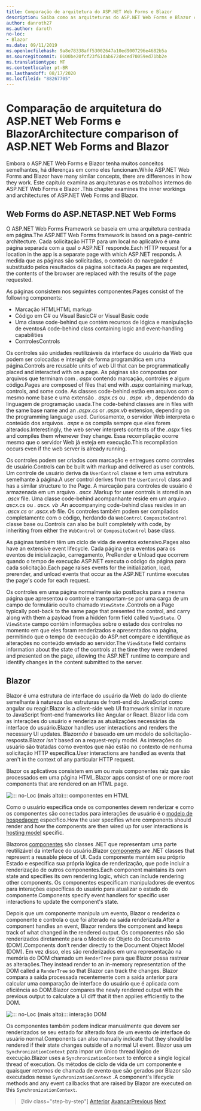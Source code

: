 ```yaml
---
title: Comparação de arquitetura do ASP.NET Web Forms e Blazor
description: Saiba como as arquiteturas do ASP.NET Web Forms e Blazor comparar.
author: danroth27
ms.author: daroth
no-loc:
- Blazor
ms.date: 09/11/2019
ms.openlocfilehash: 9a8e78338aff53002647a10ed9007296e4682b5a
ms.sourcegitcommit: 0100be20fcf23f61dab672deced70059ed71bb2e
ms.translationtype: MT
ms.contentlocale: pt-BR
ms.lasthandoff: 08/17/2020
ms.locfileid: "88267705"
---
```

# <a name="architecture-comparison-of-aspnet-web-forms-and-no-locblazor"></a><span data-ttu-id="9538b-103">Comparação de arquitetura do ASP.NET Web Forms e Blazor</span><span class="sxs-lookup"><span data-stu-id="9538b-103">Architecture comparison of ASP.NET Web Forms and Blazor</span></span>

<span data-ttu-id="9538b-104">Embora o ASP.NET Web Forms e Blazor tenha muitos conceitos semelhantes, há diferenças em como eles funcionam.</span><span class="sxs-lookup"><span data-stu-id="9538b-104">While ASP.NET Web Forms and Blazor have many similar concepts, there are differences in how they work.</span></span> <span data-ttu-id="9538b-105">Este capítulo examina as arquiteturas e os trabalhos internos do ASP.NET Web Forms e Blazor .</span><span class="sxs-lookup"><span data-stu-id="9538b-105">This chapter examines the inner workings and architectures of ASP.NET Web Forms and Blazor.</span></span>

## <a name="aspnet-web-forms"></a><span data-ttu-id="9538b-106">Web Forms do ASP.NET</span><span class="sxs-lookup"><span data-stu-id="9538b-106">ASP.NET Web Forms</span></span>

<span data-ttu-id="9538b-107">O ASP.NET Web Forms Framework se baseia em uma arquitetura centrada em página.</span><span class="sxs-lookup"><span data-stu-id="9538b-107">The ASP.NET Web Forms framework is based on a page-centric architecture.</span></span> <span data-ttu-id="9538b-108">Cada solicitação HTTP para um local no aplicativo é uma página separada com a qual o ASP.NET responde.</span><span class="sxs-lookup"><span data-stu-id="9538b-108">Each HTTP request for a location in the app is a separate page with which ASP.NET responds.</span></span> <span data-ttu-id="9538b-109">À medida que as páginas são solicitadas, o conteúdo do navegador é substituído pelos resultados da página solicitada.</span><span class="sxs-lookup"><span data-stu-id="9538b-109">As pages are requested, the contents of the browser are replaced with the results of the page requested.</span></span>

<span data-ttu-id="9538b-110">As páginas consistem nos seguintes componentes:</span><span class="sxs-lookup"><span data-stu-id="9538b-110">Pages consist of the following components:</span></span>

- <span data-ttu-id="9538b-111">Marcação HTML</span><span class="sxs-lookup"><span data-stu-id="9538b-111">HTML markup</span></span>
- <span data-ttu-id="9538b-112">Código em C# ou Visual Basic</span><span class="sxs-lookup"><span data-stu-id="9538b-112">C# or Visual Basic code</span></span>
- <span data-ttu-id="9538b-113">Uma classe code-behind que contém recursos de lógica e manipulação de eventos</span><span class="sxs-lookup"><span data-stu-id="9538b-113">A code-behind class containing logic and event-handling capabilities</span></span>
- <span data-ttu-id="9538b-114">Controles</span><span class="sxs-lookup"><span data-stu-id="9538b-114">Controls</span></span>

<span data-ttu-id="9538b-115">Os controles são unidades reutilizáveis da interface do usuário da Web que podem ser colocadas e interagir de forma programática em uma página.</span><span class="sxs-lookup"><span data-stu-id="9538b-115">Controls are reusable units of web UI that can be programmatically placed and interacted with on a page.</span></span> <span data-ttu-id="9538b-116">As páginas são compostas por arquivos que terminam com *. aspx* contendo marcação, controles e algum código.</span><span class="sxs-lookup"><span data-stu-id="9538b-116">Pages are composed of files that end with *.aspx* containing markup, controls, and some code.</span></span> <span data-ttu-id="9538b-117">As classes code-behind estão em arquivos com o mesmo nome base e uma extensão *. aspx.cs* ou *. aspx. vb* , dependendo da linguagem de programação usada.</span><span class="sxs-lookup"><span data-stu-id="9538b-117">The code-behind classes are in files with the same base name and an *.aspx.cs* or *.aspx.vb* extension, depending on the programming language used.</span></span> <span data-ttu-id="9538b-118">Curiosamente, o servidor Web interpreta o conteúdo dos arquivos *. aspx* e os compila sempre que eles forem alterados.</span><span class="sxs-lookup"><span data-stu-id="9538b-118">Interestingly, the web server interprets contents of the *.aspx* files and compiles them whenever they change.</span></span> <span data-ttu-id="9538b-119">Essa recompilação ocorre mesmo que o servidor Web já esteja em execução.</span><span class="sxs-lookup"><span data-stu-id="9538b-119">This recompilation occurs even if the web server is already running.</span></span>

<span data-ttu-id="9538b-120">Os controles podem ser criados com marcação e entregues como controles de usuário.</span><span class="sxs-lookup"><span data-stu-id="9538b-120">Controls can be built with markup and delivered as user controls.</span></span> <span data-ttu-id="9538b-121">Um controle de usuário deriva da `UserControl` classe e tem uma estrutura semelhante à página.</span><span class="sxs-lookup"><span data-stu-id="9538b-121">A user control derives from the `UserControl` class and has a similar structure to the Page.</span></span> <span data-ttu-id="9538b-122">A marcação para controles de usuário é armazenada em um arquivo *. ascx* .</span><span class="sxs-lookup"><span data-stu-id="9538b-122">Markup for user controls is stored in an *.ascx* file.</span></span> <span data-ttu-id="9538b-123">Uma classe code-behind acompanhante reside em um arquivo *. ascx.cs* ou *. ascx. vb* .</span><span class="sxs-lookup"><span data-stu-id="9538b-123">An accompanying code-behind class resides in an *.ascx.cs* or *.ascx.vb* file.</span></span> <span data-ttu-id="9538b-124">Os controles também podem ser compilados completamente com o código, herdando da `WebControl` `CompositeControl` classe base ou.</span><span class="sxs-lookup"><span data-stu-id="9538b-124">Controls can also be built completely with code, by inheriting from either the `WebControl` or `CompositeControl` base class.</span></span>

<span data-ttu-id="9538b-125">As páginas também têm um ciclo de vida de eventos extensivo.</span><span class="sxs-lookup"><span data-stu-id="9538b-125">Pages also have an extensive event lifecycle.</span></span> <span data-ttu-id="9538b-126">Cada página gera eventos para os eventos de inicialização, carregamento, PreRender e Unload que ocorrem quando o tempo de execução ASP.NET executa o código da página para cada solicitação.</span><span class="sxs-lookup"><span data-stu-id="9538b-126">Each page raises events for the initialization, load, prerender, and unload events that occur as the ASP.NET runtime executes the page's code for each request.</span></span>

<span data-ttu-id="9538b-127">Os controles em uma página normalmente são postbacks para a mesma página que apresentou o controle e transportam-se por uma carga de um campo de formulário oculto chamado `ViewState` .</span><span class="sxs-lookup"><span data-stu-id="9538b-127">Controls on a Page typically post-back to the same page that presented the control, and carry along with them a payload from a hidden form field called `ViewState`.</span></span> <span data-ttu-id="9538b-128">O `ViewState` campo contém informações sobre o estado dos controles no momento em que eles foram renderizados e apresentados na página, permitindo que o tempo de execução do ASP.net compare e identifique as alterações no conteúdo enviado ao servidor.</span><span class="sxs-lookup"><span data-stu-id="9538b-128">The `ViewState` field contains information about the state of the controls at the time they were rendered and presented on the page, allowing the ASP.NET runtime to compare and identify changes in the content submitted to the server.</span></span>

## Blazor

<span data-ttu-id="9538b-129">Blazor é uma estrutura de interface do usuário da Web do lado do cliente semelhante à natureza das estruturas de front-end do JavaScript como angular ou reagir.</span><span class="sxs-lookup"><span data-stu-id="9538b-129">Blazor is a client-side web UI framework similar in nature to JavaScript front-end frameworks like Angular or React.</span></span> <span data-ttu-id="9538b-130">Blazor lida com as interações do usuário e renderiza as atualizações necessárias da interface do usuário.</span><span class="sxs-lookup"><span data-stu-id="9538b-130">Blazor handles user interactions and renders the necessary UI updates.</span></span> <span data-ttu-id="9538b-131">Blazor*não é* baseado em um modelo de solicitação-resposta.</span><span class="sxs-lookup"><span data-stu-id="9538b-131">Blazor *isn't* based on a request-reply model.</span></span> <span data-ttu-id="9538b-132">As interações do usuário são tratadas como eventos que não estão no contexto de nenhuma solicitação HTTP específica.</span><span class="sxs-lookup"><span data-stu-id="9538b-132">User interactions are handled as events that aren't in the context of any particular HTTP request.</span></span>

<span data-ttu-id="9538b-133">Blazor os aplicativos consistem em um ou mais componentes raiz que são processados em uma página HTML.</span><span class="sxs-lookup"><span data-stu-id="9538b-133">Blazor apps consist of one or more root components that are rendered on an HTML page.</span></span>

![::: no-Loc (mais alto)::: componentes em HTML](./media/architecture-comparison/blazor-components-in-html.png)

<span data-ttu-id="9538b-135">Como o usuário especifica onde os componentes devem renderizar e como os componentes são conectados para interações de usuário é o [modelo de hospedagem](hosting-models.md) específico.</span><span class="sxs-lookup"><span data-stu-id="9538b-135">How the user specifies where components should render and how the components are then wired up for user interactions is [hosting model](hosting-models.md) specific.</span></span>

<span data-ttu-id="9538b-136">Blazoros [componentes](components.md) são classes .NET que representam uma parte reutilizável da interface do usuário.</span><span class="sxs-lookup"><span data-stu-id="9538b-136">Blazor [components](components.md) are .NET classes that represent a reusable piece of UI.</span></span> <span data-ttu-id="9538b-137">Cada componente mantém seu próprio Estado e especifica sua própria lógica de renderização, que pode incluir a renderização de outros componentes.</span><span class="sxs-lookup"><span data-stu-id="9538b-137">Each component maintains its own state and specifies its own rendering logic, which can include rendering other components.</span></span> <span data-ttu-id="9538b-138">Os componentes especificam manipuladores de eventos para interações específicas do usuário para atualizar o estado do componente.</span><span class="sxs-lookup"><span data-stu-id="9538b-138">Components specify event handlers for specific user interactions to update the component's state.</span></span>

<span data-ttu-id="9538b-139">Depois que um componente manipula um evento, Blazor o renderiza o componente e controla o que foi alterado na saída renderizada.</span><span class="sxs-lookup"><span data-stu-id="9538b-139">After a component handles an event, Blazor renders the component and keeps track of what changed in the rendered output.</span></span> <span data-ttu-id="9538b-140">Os componentes não são renderizados diretamente para o Modelo de Objeto do Documento (DOM).</span><span class="sxs-lookup"><span data-stu-id="9538b-140">Components don't render directly to the Document Object Model (DOM).</span></span> <span data-ttu-id="9538b-141">Em vez disso, eles são renderizados em uma representação na memória do DOM chamado um `RenderTree` para que Blazor possa rastrear as alterações.</span><span class="sxs-lookup"><span data-stu-id="9538b-141">They instead render to an in-memory representation of the DOM called a `RenderTree` so that Blazor can track the changes.</span></span> <span data-ttu-id="9538b-142">Blazor compara a saída processada recentemente com a saída anterior para calcular uma comparação de interface do usuário que é aplicada com eficiência ao DOM.</span><span class="sxs-lookup"><span data-stu-id="9538b-142">Blazor compares the newly rendered output with the previous output to calculate a UI diff that it then applies efficiently to the DOM.</span></span>

![::: no-Loc (mais alto)::: interação DOM](./media/architecture-comparison/blazor-dom-interaction.png)

<span data-ttu-id="9538b-144">Os componentes também podem indicar manualmente que devem ser renderizados se seu estado for alterado fora de um evento de interface do usuário normal.</span><span class="sxs-lookup"><span data-stu-id="9538b-144">Components can also manually indicate that they should be rendered if their state changes outside of a normal UI event.</span></span> <span data-ttu-id="9538b-145">Blazor usa um `SynchronizationContext` para impor um único thread lógico de execução.</span><span class="sxs-lookup"><span data-stu-id="9538b-145">Blazor uses a `SynchronizationContext` to enforce a single logical thread of execution.</span></span> <span data-ttu-id="9538b-146">Os métodos de ciclo de vida de um componente e quaisquer retornos de chamada de evento que são gerados por Blazor são executados nesse `SynchronizationContext` .</span><span class="sxs-lookup"><span data-stu-id="9538b-146">A component's lifecycle methods and any event callbacks that are raised by Blazor are executed on this `SynchronizationContext`.</span></span>

>[!div class="step-by-step"]
><span data-ttu-id="9538b-147">[Anterior](introduction.md) 
> [Avançar](hosting-models.md)</span><span class="sxs-lookup"><span data-stu-id="9538b-147">[Previous](introduction.md)
[Next](hosting-models.md)</span></span>
